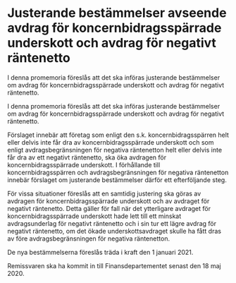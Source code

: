# Justerande bestämmelser avseende avdrag för koncernbidragsspärrade underskott och avdrag för negativt räntenetto

I denna promemoria föreslås att det ska införas justerande bestämmelser om avdrag för koncernbidragsspärrade underskott och avdrag för negativt räntenetto.

I denna promemoria föreslås att det ska införas justerande bestämmelser om avdrag för koncernbidragsspärrade underskott och avdrag för negativt räntenetto.

Förslaget innebär att företag som enligt den s.k. koncernbidragsspärren helt eller delvis inte får dra av koncernbidragsspärrade underskott och som enligt avdragsbegränsningen för negativa räntenetton helt eller delvis inte får dra av ett negativt räntenetto, ska öka avdragen för
koncernbidragsspärrade underskott. I förhållande till koncernbidragsspärren och avdragsbegränsningen för negativa räntenetton innebär förslaget om justerande bestämmelser därför ett efterföljande steg.

För vissa situationer föreslås att en samtidig justering ska göras av
avdragen för koncernbidragsspärrade underskott och av avdraget för
negativt räntenetto. Detta gäller för fall när det ytterligare avdraget för
koncernbidragsspärrade underskott hade lett till ett minskat avdragsunderlag för negativt räntenetto och i sin tur ett lägre avdrag för negativt räntenetto, om det ökade underskottsavdraget skulle ha fått dras av före avdragsbegränsningen för negativa räntenetton.

De nya bestämmelserna föreslås träda i kraft den 1 januari 2021.

Remissvaren ska ha kommit in till Finansdepartementet senast den 18 maj 2020.
